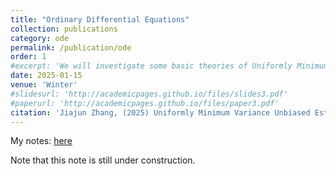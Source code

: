 ```yaml
---
title: "Ordinary Differential Equations"
collection: publications
category: ode
permalink: /publication/ode
order: 1
#excerpt: 'We will investigate some basic theories of Uniformly Minimum Variance Unbiased Estimator (UMVUE)'
date: 2025-01-15
venue: 'Winter'
#slidesurl: 'http://academicpages.github.io/files/slides3.pdf'
#paperurl: 'http://academicpages.github.io/files/paper3.pdf'
citation: 'Jiajun Zhang, (2025) Uniformly Minimum Variance Unbiased Estimator (UMVUE)'
---
```



My notes: [here](/files/ode.pdf) 

Note that this note is still under construction.
